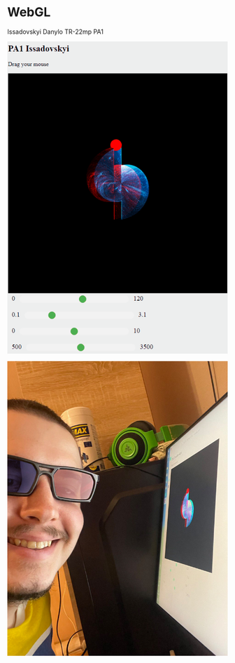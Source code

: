 # WebGL

Issadovskyi Danylo TR-22mp PA1

![image](https://github.com/danilissadovski/WEBGL_VR/blob/PA1/PA1.gif)

![image](https://github.com/danilissadovski/WEBGL_VR/blob/PA1/photo_2023-06-03_23-45-04.jpg)
